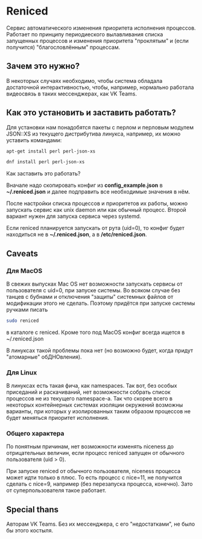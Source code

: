 # Reniced

Сервис автоматического изменения приоритета исполнения процессов. Работает по принципу периодиеского вылавливания списка
запущенных процессов и изменения приоритета "проклятым" и (если получится) "благословлённым" процессам.

## Зачем это нужно?

В некоторых случаях необходимо, чтобы система обладала достаточной интерактивностью, чтобы, например, нормально работала
видеосвязь в таких мессенджерах, как VK Teams.

## Как это установить и заставить работать?

Для установки нам понадобятся пакеты с перлом и перловым модулем JSON::XS из текущего дистрибутива линукса, например, их
можно уставить командами:

```bash
apt-get install perl perl-json-xs
```

```bash
dnf install perl perl-json-xs
```

Как заставить это работать?

Вначале надо скопировать конфиг из **config_example.json** в **~/.reniced.json** и далее подправить все необходимые
значения в нём.

После настройки списка процессов и приоритетов их работы, можно запускать сервис как unix daemon или как обычный
процесс. Второй вариант нужен для запуска сервиса через systemd.

Если reniced планируется запускать от рута (uid=0), то конфиг будет находиться не в **~/.reniced.json**, а в
**/etc/reniced.json**.

## Caveats

### Для MacOS

В свежих выпусках Mac OS нет возможности запускать сервисы от пользователя с uid=0, при запуске системы. Во всяком
случае без танцев с бубнами и отключения "защиты" системных файлов от модификации этого не сделать. Поэтому придётся при
запуске системы ручками писать

```bash
sudo reniced
```

в каталоге с reniced. Кроме того под MacOS конфиг всегда ищется в ~/.reniced.json

В линуксах такой проблемы пока нет (но возможно будет, когда придут "атомарные" обДНОвления).

### Для Linux

В линуксах есть такая фича, как namespaces. Так вот, без особых приседаний и раскачиваний, нет возможности собрать
список процессов не из текущего namespace-а. Так что скорее всего в некоторых контейнерных системах изоляции окружений
возможны варианты, при которых у изолированных таким образом процессов не будет меняться приоритет исполнения.

### Общего характера

По понятным причинам, нет возможности изменять niceness до отрицательных величин, если процесс reniced запущен от
обычного пользователя (uid > 0).

При запуске reniced от обычного пользователя, niceness процесса может идти только в плюс. То есть процесс с nice=11, не
получится сделать с nice=9, например (без перезапуска процесса, конечно). Зато от суперпользователя такое работает.

## Special thans
Авторам VK Teams. Без их мессенджера, с его "недостатками", не было бы этого костыля.
